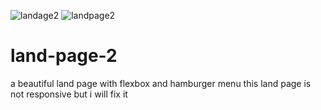 ![landage2](https://user-images.githubusercontent.com/83688429/128660883-a063efef-3838-4657-b43a-8394ffb98138.png)
![landpage2](https://user-images.githubusercontent.com/83688429/128660885-41b3ae09-0a8c-4bc6-ac57-853ef69a23c2.png)
# land-page-2
a beautiful land page with flexbox and hamburger menu this land page is not responsive but i will fix it
  
 

